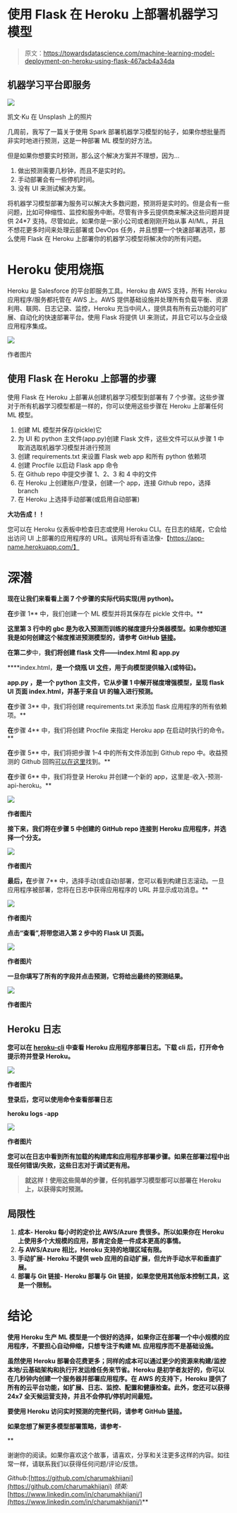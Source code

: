 # 使用 Flask 在 Heroku 上部署机器学习模型

> 原文：<https://towardsdatascience.com/machine-learning-model-deployment-on-heroku-using-flask-467acb4a34da>

## 机器学习平台即服务

![](img/41e0b19927a9f88cd1f9a7ecfb515781.png)

凯文·Ku 在 Unsplash 上的照片

几周前，我写了一篇关于使用 Spark 部署机器学习模型的帖子，如果你想批量而非实时地进行预测，这是一种部署 ML 模型的好方法。

[](/machine-learning-model-deployment-using-spark-585e80b2eae1)  

但是如果你想要实时预测，那么这个解决方案并不理想，因为…

1.  做出预测需要几秒钟，而且不是实时的。
2.  手动部署会有一些停机时间。
3.  没有 UI 来测试解决方案。

将机器学习模型部署为服务可以解决大多数问题，预测将是实时的。但是会有一些问题，比如可伸缩性、监控和服务中断。尽管有许多云提供商来解决这些问题并提供 24*7 支持。尽管如此，如果你是一家小公司或者刚刚开始从事 AI/ML，并且不想花更多时间来处理云部署或 DevOps 任务，并且想要一个快速部署选项，那么使用 Flask 在 Heroku 上部署你的机器学习模型将解决你的所有问题。

# Heroku 使用烧瓶

Heroku 是 Salesforce 的平台即服务工具。Heroku 由 AWS 支持，所有 Heroku 应用程序/服务都托管在 AWS 上。AWS 提供基础设施并处理所有负载平衡、资源利用、联网、日志记录、监控，Heroku 充当中间人，提供具有所有云功能的可扩展、自动化的快速部署平台。使用 Flask 将提供 UI 来测试，并且它可以与企业级应用程序集成。

![](img/3a0eeddb27f68db028e688f81cea859f.png)

作者图片

## 使用 Flask 在 Heroku 上部署的步骤

使用 Flask 在 Heroku 上部署从创建机器学习模型到部署有 7 个步骤。这些步骤对于所有机器学习模型都是一样的，你可以使用这些步骤在 Heroku 上部署任何 ML 模型。

1.  创建 ML 模型并保存(pickle)它
2.  为 UI 和 python 主文件(app.py)创建 Flask 文件，这些文件可以从步骤 1 中取消选取机器学习模型并进行预测
3.  创建 requirements.txt 来设置 Flask web app 和所有 python 依赖项
4.  创建 Procfile 以启动 Flask app 命令
5.  在 Github repo 中提交步骤 1、2、3 和 4 中的文件
6.  在 Heroku 上创建账户/登录，创建一个 app，连接 Github repo，选择 branch
7.  在 Heroku 上选择手动部署(或启用自动部署)

**大功告成！！**

您可以在 Heroku 仪表板中检查日志或使用 Heroku CLI。在日志的结尾，它会给出访问 UI 上部署的应用程序的 URL。该网址将有语法像-【https://app-name.herokuapp.com/】

# **深潜**

**现在让我们来看看上面 7 个步骤的实际代码实现(用 python)。**

**在**步骤 1** 中，我们创建一个 ML 模型并将其保存在 pickle 文件中。**

**这里第 3 行中的 gbc 是为收入预测而训练的梯度提升分类器模型。如果你想知道我是如何创建这个梯度推进预测模型的，请参考 GitHub [链接](https://github.com/charumakhijani/heroku-ml-deployment/blob/main/IncomePrediction.ipynb)。**

**在第二步**中，**我们将创建 flask 文件——index.html 和 app.py**

****index.html，**是一个烧瓶 UI [文件](https://github.com/charumakhijani/heroku-ml-deployment/blob/main/templates/index.html)，用于向模型提供输入(或特征)。**

****app.py** ，是一个 python 主文件，它从步骤 1 中解开梯度增强模型，呈现 flask UI 页面 index.html，并基于来自 UI 的输入进行预测。**

**在**步骤 3** 中，我们将创建 requirements.txt 来添加 flask 应用程序的所有依赖项。**

**在**步骤 4** 中，我们将创建 Procfile 来指定 Heroku app 在启动时执行的命令。**

**在**步骤 5** 中，我们将把步骤 1–4 中的所有文件添加到 Github repo 中。收益预测的 Github 回购[可以在这里](https://github.com/charumakhijani/heroku-ml-deployment)找到。**

**在**步骤 6** 中，我们将登录 Heroku 并创建一个新的 app，这里是-收入-预测-api-heroku。**

**![](img/ba8a95caaf04d2472f97a442ea2a404a.png)**

**作者图片**

**接下来，我们将在步骤 5 中创建的 GitHub repo 连接到 Heroku 应用程序，并选择一个分支。**

**![](img/687b4beec35ba1370faa1b764d93bca6.png)**

**作者图片**

**最后，在**步骤 7** 中，选择手动(或自动)部署，您可以看到构建日志滚动。一旦应用程序被部署，您将在日志中获得应用程序的 URL 并显示成功消息。**

**![](img/5cbf507fed547a61953a696d1e9c7b94.png)**

**作者图片**

**点击“查看”,将带您进入第 2 步中的 Flask UI 页面。**

**![](img/4560aa9d31ccb42c4c197841f5b120e8.png)**

**作者图片**

**一旦你填写了所有的字段并点击预测，它将给出最终的预测结果。**

**![](img/2f79fa55b964b2612dde9afa1c7d516d.png)**

**作者图片**

## **Heroku 日志**

**您可以在 [heroku-cli](https://devcenter.heroku.com/articles/heroku-cli) 中查看 Heroku 应用程序部署日志。下载 cli 后，打开命令提示符并登录 Heroku。**

**![](img/c083b3dd1ecf457b1f9a70d294453ecb.png)**

**作者图片**

**登录后，您可以使用命令查看部署日志**

**heroku logs -app**

**![](img/c92be5d39ad4385d8adc99fe6a1e5d5b.png)**

**作者图片**

**您可以在日志中看到所有加载的构建库和应用程序部署步骤。如果在部署过程中出现任何错误/失败，这些日志对于调试更有用。**

> **就这样！使用这些简单的步骤，任何机器学习模型都可以部署在 Heroku 上，以获得实时预测。**

## ****局限性****

1.  ****成本-** Heroku 每小时的定价比 AWS/Azure 贵很多。所以如果你在 Heroku 上使用多个大规模的应用，那肯定会是一件成本更高的事情。**
2.  **与 AWS/Azure 相比，Heroku 支持的地理区域有限。**
3.  ****手动扩展-** Heroku 不提供 web 应用的自动扩展，但允许手动水平和垂直扩展。**
4.  ****部署与 Git 链接-** Heroku 部署与 Git 链接，如果您使用其他版本控制工具，这是一个限制。**

# ****结论****

**使用 Heroku 生产 ML 模型是一个很好的选择，如果你正在部署一个中小规模的应用程序，不要担心自动伸缩，只想专注于构建 ML 应用程序而不是基础设施。**

**虽然使用 Heroku 部署会花费更多；同样的成本可以通过更少的资源来构建/监控本地/云基础架构和执行开发运维任务来节省。Heroku 是初学者友好的，你可以在几秒钟内创建一个服务器并部署应用程序。在 AWS 的支持下，Heroku 提供了所有的云平台功能，如扩展、日志、监控、配置和健康检查。此外，您还可以获得 24x7 全天候运营支持，并且不会停机/停机时间最短。**

**要使用 Heroku 访问实时预测的完整代码，请参考 GitHub [链接](https://github.com/charumakhijani/heroku-ml-deployment)。**

****如果您想了解更多模型部署策略，请参考-****

**[](https://medium.com/swlh/productionizing-machine-learning-models-bb7f018f8122)  

谢谢你的阅读。如果你喜欢这个故事，请喜欢，分享和关注更多这样的内容。如往常一样，请联系我们以获得任何问题/评论/反馈。

*Github:*[https://github.com/charumakhijani](https://github.com/charumakhijani) *领英:*[https://www.linkedin.com/in/charumakhijani/](https://www.linkedin.com/in/charumakhijani/)**